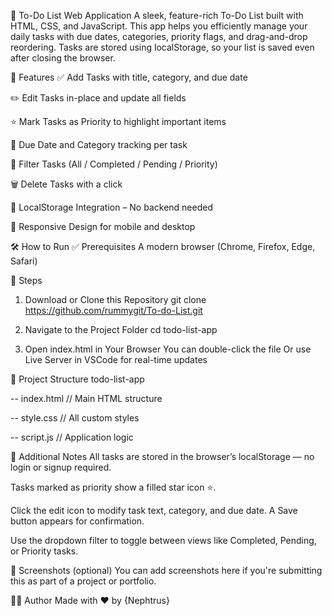 📝 To-Do List Web Application
A sleek, feature-rich To-Do List built with HTML, CSS, and JavaScript. This app helps you efficiently manage your daily tasks with due dates, categories, priority flags, and drag-and-drop reordering. Tasks are stored using localStorage, so your list is saved even after closing the browser.

🚀 Features
✅ Add Tasks with title, category, and due date

✏️ Edit Tasks in-place and update all fields

⭐ Mark Tasks as Priority to highlight important items

📅 Due Date and Category tracking per task

🧹 Filter Tasks (All / Completed / Pending / Priority)

🗑️ Delete Tasks with a click

💾 LocalStorage Integration – No backend needed

📱 Responsive Design for mobile and desktop

🛠️ How to Run
✅ Prerequisites
A modern browser (Chrome, Firefox, Edge, Safari)

📂 Steps
1. Download or Clone this Repository
   git clone https://github.com/rummygit/To-do-List.git

2. Navigate to the Project Folder
   cd todo-list-app
   
4. Open index.html in Your Browser
   You can double-click the file
   Or use Live Server in VSCode for real-time updates

📁 Project Structure
todo-list-app

-- index.html       // Main HTML structure

-- style.css        // All custom styles

-- script.js        // Application logic

🧩 Additional Notes
All tasks are stored in the browser’s localStorage — no login or signup required.

Tasks marked as priority show a filled star icon ⭐.

Click the edit icon to modify task text, category, and due date. A Save button appears for confirmation.

Use the dropdown filter to toggle between views like Completed, Pending, or Priority tasks.

📸 Screenshots (optional)
You can add screenshots here if you're submitting this as part of a project or portfolio.

👨‍💻 Author
Made with ❤️ by {Nephtrus}
